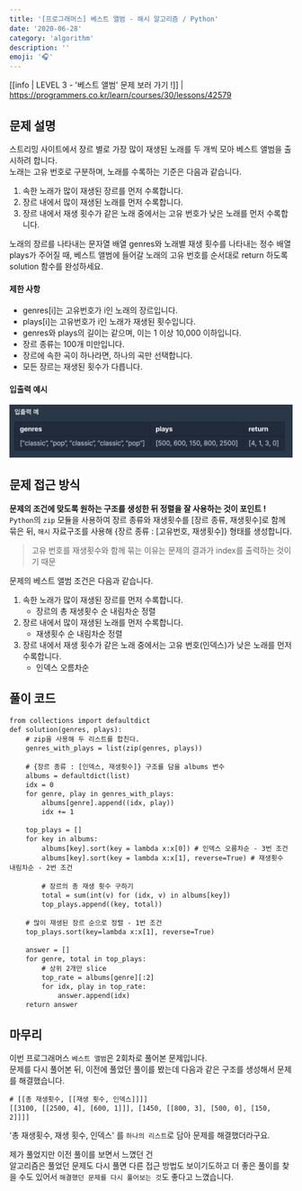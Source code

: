 ```yaml
---
title: '[프로그래머스] 베스트 앨범 - 해시 알고리즘 / Python'
date: '2020-06-28'
category: 'algorithm'
description: ''
emoji: '🎧'
---
```


[[info | LEVEL 3 - '베스트 앨범' 문제 보러 가기 !]]
| https://programmers.co.kr/learn/courses/30/lessons/42579

## 문제 설명

스트리밍 사이트에서 장르 별로 가장 많이 재생된 노래를 두 개씩 모아 베스트 앨범을 출시하려 합니다.  
노래는 고유 번호로 구분하며, 노래를 수록하는 기준은 다음과 같습니다.

1. 속한 노래가 많이 재생된 장르를 먼저 수록합니다.
2. 장르 내에서 많이 재생된 노래를 먼저 수록합니다.
3. 장르 내에서 재생 횟수가 같은 노래 중에서는 고유 번호가 낮은 노래를 먼저 수록합니다.

노래의 장르를 나타내는 문자열 배열 genres와 노래별 재생 횟수를 나타내는 정수 배열 plays가 주어질 때, 베스트 앨범에 들어갈 노래의 고유 번호를 순서대로 return 하도록 solution 함수를 완성하세요.

#### 제한 사항

- genres[i]는 고유번호가 i인 노래의 장르입니다.
- plays[i]는 고유번호가 i인 노래가 재생된 횟수입니다.
- genres와 plays의 길이는 같으며, 이는 1 이상 10,000 이하입니다.
- 장르 종류는 100개 미만입니다.
- 장르에 속한 곡이 하나라면, 하나의 곡만 선택합니다.
- 모든 장르는 재생된 횟수가 다릅니다.

#### 입출력 예시

![입출력 예시](./images/example.png)

## 문제 접근 방식

**문제의 조건에 맞도록 원하는 구조를 생성한 뒤 정렬을 잘 사용하는 것이 포인트 !**  
`Python`의 `zip` 모듈을 사용하여 장르 종류와 재생횟수를 [장르 종류, 재생횟수]로 함께 묶은 뒤, `해시` 자료구조를 사용해 {장르 종류 : [고유번호, 재생횟수]} 형태를 생성합니다.

> 고유 번호를 재생횟수와 함께 묶는 이유는 문제의 결과가 index를 출력하는 것이기 때문

문제의 베스트 앨범 조건은 다음과 같습니다.

1. 속한 노래가 많이 재생된 장르를 먼저 수록합니다.
   - 장르의 총 재생횟수 순 내림차순 정렬
2. 장르 내에서 많이 재생된 노래를 먼저 수록합니다.
   - 재생횟수 순 내림차순 정렬
3. 장르 내에서 재생 횟수가 같은 노래 중에서는 고유 번호(인덱스)가 낮은 노래를 먼저 수록합니다.
   - 인덱스 오름차순

## 풀이 코드

```python:title=Python
from collections import defaultdict
def solution(genres, plays):
    # zip을 사용해 두 리스트를 합친다.
    genres_with_plays = list(zip(genres, plays))

    # {장르 종류 : [인덱스, 재생횟수]} 구조를 담을 albums 변수
    albums = defaultdict(list)
    idx = 0
    for genre, play in genres_with_plays:
        albums[genre].append((idx, play))
        idx += 1

    top_plays = []
    for key in albums:
        albums[key].sort(key = lambda x:x[0]) # 인덱스 오름차순 - 3번 조건
        albums[key].sort(key = lambda x:x[1], reverse=True) # 재생횟수 내림차순 - 2번 조건

        # 장르의 총 재생 횟수 구하기
        total = sum(int(v) for (idx, v) in albums[key])
        top_plays.append((key, total))

    # 많이 재생된 장르 순으로 정렬 - 1번 조건
    top_plays.sort(key=lambda x:x[1], reverse=True)

    answer = []
    for genre, total in top_plays:
        # 상위 2개만 slice
        top_rate = albums[genre][:2]
        for idx, play in top_rate:
            answer.append(idx)
    return answer
```

## 마무리

이번 프로그래머스 `베스트 앨범`은 2회차로 풀어본 문제입니다.  
문제를 다시 풀어본 뒤, 이전에 풀었던 풀이를 봤는데 다음과 같은 구조를 생성해서 문제를 해결했습니다.

```python:title=Python
# [[총 재생횟수, [[재생 횟수, 인덱스]]]]
[[3100, [[2500, 4], [600, 1]]], [1450, [[800, 3], [500, 0], [150, 2]]]]
```

'총 재생횟수, 재생 횟수, 인덱스' 를 `하나의 리스트`로 담아 문제를 해결했더라구요.

제가 풀었지만 이전 풀이를 보면서 느꼈던 건  
알고리즘은 풀었던 문제도 다시 풀면 다른 접근 방법도 보이기도하고 더 좋은 풀이를 찾을 수도 있어서 `해결했던 문제를 다시 풀어보는 것`도 좋다고 느꼈습니다.
